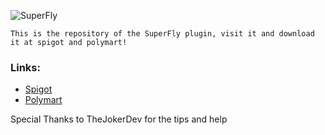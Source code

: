 

![SuperFly](https://user-images.githubusercontent.com/97607568/169421158-91221cc9-eb9b-4618-9e82-c882230434f8.png)

~~~
This is the repository of the SuperFly plugin, visit it and download it at spigot and polymart!
~~~~

### Links:
- [Spigot](https://www.spigotmc.org/resources/free-superfly-100-configurable-24-7-support-made-with-love.102074/)
- [Polymart](https://polymart.org/resource/superfly-easy-and-configurable.2422)

Special Thanks to TheJokerDev for the tips and help
